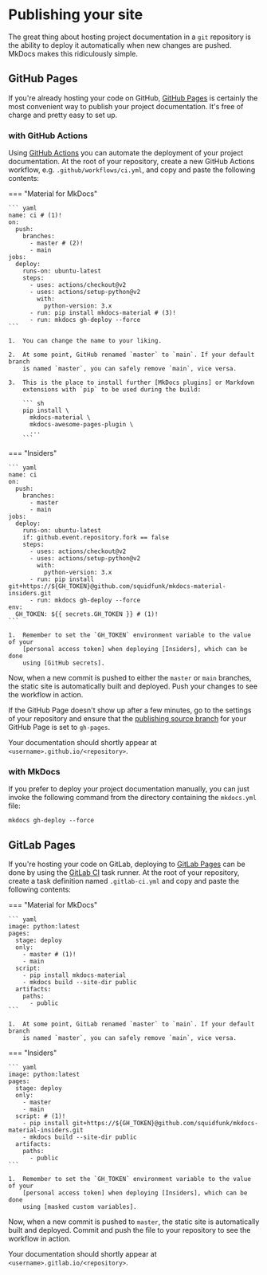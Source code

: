 # Publishing your site

The great thing about hosting project documentation in a `git` repository is
the ability to deploy it automatically when new changes are pushed. MkDocs
makes this ridiculously simple.

## GitHub Pages

If you're already hosting your code on GitHub, [GitHub Pages] is certainly
the most convenient way to publish your project documentation. It's free of
charge and pretty easy to set up.

  [GitHub Pages]: https://pages.github.com/

### with GitHub Actions

Using [GitHub Actions] you can automate the deployment of your project
documentation. At the root of your repository, create a new GitHub Actions
workflow, e.g. `.github/workflows/ci.yml`, and copy and paste the following
contents:

=== "Material for MkDocs"

    ``` yaml
    name: ci # (1)!
    on:
      push:
        branches:
          - master # (2)!
          - main
    jobs:
      deploy:
        runs-on: ubuntu-latest
        steps:
          - uses: actions/checkout@v2
          - uses: actions/setup-python@v2
            with:
              python-version: 3.x
          - run: pip install mkdocs-material # (3)!
          - run: mkdocs gh-deploy --force
    ```

    1.  You can change the name to your liking. 

    2.  At some point, GitHub renamed `master` to `main`. If your default branch
        is named `master`, you can safely remove `main`, vice versa.

    3.  This is the place to install further [MkDocs plugins] or Markdown
        extensions with `pip` to be used during the build:

        ``` sh
        pip install \
          mkdocs-material \
          mkdocs-awesome-pages-plugin \
          ...
        ```

=== "Insiders"

    ``` yaml
    name: ci
    on:
      push:
        branches:
          - master
          - main
    jobs:
      deploy:
        runs-on: ubuntu-latest
        if: github.event.repository.fork == false
        steps:
          - uses: actions/checkout@v2
          - uses: actions/setup-python@v2
            with:
              python-version: 3.x
          - run: pip install git+https://${GH_TOKEN}@github.com/squidfunk/mkdocs-material-insiders.git
          - run: mkdocs gh-deploy --force
    env:
      GH_TOKEN: ${{ secrets.GH_TOKEN }} # (1)!
    ```

    1.  Remember to set the `GH_TOKEN` environment variable to the value of your
        [personal access token] when deploying [Insiders], which can be done
        using [GitHub secrets].

Now, when a new commit is pushed to either the `master` or `main` branches,
the static site is automatically built and deployed. Push your changes to see
the workflow in action.

If the GitHub Page doesn't show up after a few minutes, go to the settings of
your repository and ensure that the [publishing source branch] for your GitHub
Page is set to `gh-pages`.

Your documentation should shortly appear at `<username>.github.io/<repository>`.

  [GitHub Actions]: https://github.com/features/actions
  [MkDocs plugins]: https://github.com/mkdocs/mkdocs/wiki/MkDocs-Plugins
  [personal access token]: https://docs.github.com/en/github/authenticating-to-github/creating-a-personal-access-token
  [Insiders]: insiders/index.md
  [GitHub secrets]: https://docs.github.com/en/actions/configuring-and-managing-workflows/creating-and-storing-encrypted-secrets
  [publishing source branch]: https://docs.github.com/en/pages/getting-started-with-github-pages/configuring-a-publishing-source-for-your-github-pages-site

### with MkDocs

If you prefer to deploy your project documentation manually, you can just invoke
the following command from the directory containing the `mkdocs.yml` file:

```
mkdocs gh-deploy --force
```

## GitLab Pages

If you're hosting your code on GitLab, deploying to [GitLab Pages] can be done
by using the [GitLab CI] task runner. At the root of your repository, create a
task definition named `.gitlab-ci.yml` and copy and paste the following
contents:

=== "Material for MkDocs"

    ``` yaml
    image: python:latest
    pages:
      stage: deploy
      only:
        - master # (1)!
        - main
      script:
        - pip install mkdocs-material
        - mkdocs build --site-dir public
      artifacts:
        paths:
          - public
    ```

    1.  At some point, GitLab renamed `master` to `main`. If your default branch
        is named `master`, you can safely remove `main`, vice versa.

=== "Insiders"

    ``` yaml
    image: python:latest
    pages:
      stage: deploy
      only:
        - master
        - main
      script: # (1)!
        - pip install git+https://${GH_TOKEN}@github.com/squidfunk/mkdocs-material-insiders.git
        - mkdocs build --site-dir public
      artifacts:
        paths:
          - public
    ```

    1.  Remember to set the `GH_TOKEN` environment variable to the value of your
        [personal access token] when deploying [Insiders], which can be done
        using [masked custom variables].

Now, when a new commit is pushed to `master`, the static site is automatically
built and deployed. Commit and push the file to your repository to see the
workflow in action.

Your documentation should shortly appear at `<username>.gitlab.io/<repository>`.

  [GitLab Pages]: https://gitlab.com/pages
  [GitLab CI]: https://docs.gitlab.com/ee/ci/
  [masked custom variables]: https://docs.gitlab.com/ee/ci/variables/#create-a-custom-variable-in-the-ui
